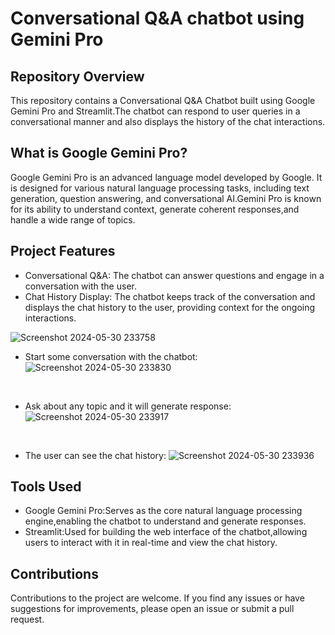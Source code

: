 # Conversational Q&A chatbot using Gemini Pro

## Repository Overview
This repository contains a Conversational Q&A Chatbot built using Google Gemini Pro and Streamlit.The chatbot can respond to user queries in a conversational manner and also displays the history of the chat interactions.
## What is Google Gemini Pro?
Google Gemini Pro is an advanced language model developed by Google. It is designed for various natural language processing tasks, including text generation, question answering, and conversational AI.Gemini Pro is known for its ability to understand context, generate coherent responses,and handle a wide range of topics.
## Project Features
* Conversational Q&A: The chatbot can answer questions and engage in a conversation with the user.
* Chat History Display: The chatbot keeps track of the conversation and displays the chat history to the user, providing context for the ongoing interactions.

![Screenshot 2024-05-30 233758](https://github.com/09Kanika/Conversational-Q-A-chatbot-using-Gemini-Pro/assets/123890504/154e95d6-2ffc-4bc2-b98b-726fdb2a204e)
<br>

* Start some conversation with the chatbot:
![Screenshot 2024-05-30 233830](https://github.com/09Kanika/Conversational-Q-A-chatbot-using-Gemini-Pro/assets/123890504/98b4fff3-bcd8-4ecb-85e3-5bec687c6016)
<br>

* Ask about any topic and it will generate response:
![Screenshot 2024-05-30 233917](https://github.com/09Kanika/Conversational-Q-A-chatbot-using-Gemini-Pro/assets/123890504/8adac702-0f90-4f8d-a2a0-591273bce755)
<br>

* The user can see the chat history:
![Screenshot 2024-05-30 233936](https://github.com/09Kanika/Conversational-Q-A-chatbot-using-Gemini-Pro/assets/123890504/5a0986a6-e40d-4a72-948f-4ed9a93b56f6)



## Tools Used
* Google Gemini Pro:Serves as the core natural language processing engine,enabling the chatbot to understand and generate responses.
* Streamlit:Used for building the web interface of the chatbot,allowing users to interact with it in real-time and view the chat history.
## Contributions
Contributions to the project are welcome. If you find any issues or have suggestions for improvements, please open an issue or submit a pull request.
